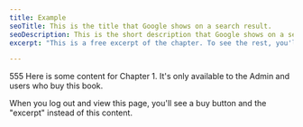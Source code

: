 ```yaml
---
title: Example
seoTitle: This is the title that Google shows on a search result.
seoDescription: This is the short description that Google shows on a search result.
excerpt: "This is a free excerpt of the chapter. To see the rest, you'll have to buy the book."

---
```


555 Here is some content for Chapter 1. It's only available to the Admin and users who buy this book.

When you log out and view this page, you'll see a buy button and the "excerpt" instead of this content.
